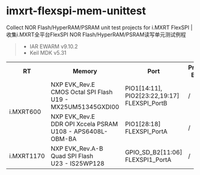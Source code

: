 # imxrt-flexspi-mem-unittest
Collect NOR Flash/HyperRAM/PSRAM unit test projects for i.MXRT FlexSPI | 收集i.MXRT全平台FlexSPI NOR Flash/HyperRAM/PSRAM读写单元测试例程 

> * IAR EWARM v9.10.2 
> * Keil MDK v5.31  

<table><tbody>
    <tr>
        <th>RT</th>
        <th>Memory</th>
        <th>Port</th>
        <th>Project Build</th>
        <th>Status</th>
    </tr>
    <tr>
        <td rowspan="2">i.MXRT600</td>
        <td>NXP EVK_Rev.E<br>
            CMOS Octal SPI Flash<br>
            U19 - MX25UM51345GXDI00</td>
        <td>PIO1[14:11], PIO2[23:22,19:17]<br>
            FLEXSPI_PortB</td>
        <td>/</td>
        <td>Done</td>
    </tr>
    <tr>
        <td>NXP EVK_Rev.E<br>
            DDR OPI Xccela PSRAM<br>
            U108 - APS6408L-OBM-BA</td>
        <td>PIO1[28:18]<br>
            FLEXSPI_PortA</td>
        <td>/</td>
        <td>Done</td>
    </tr>
    <tr>
        <td rowspan="1">i.MXRT1170</td>
        <td>NXP EVK_Rev.A-B<br>
            Quad SPI Flash<br>
            U23 - IS25WP128</td>
        <td>GPIO_SD_B2[11:06]<br>
            FLEXSPI1_PortA</td>
        <td>/</td>
        <td>Done</td>
    </tr>
</table>

